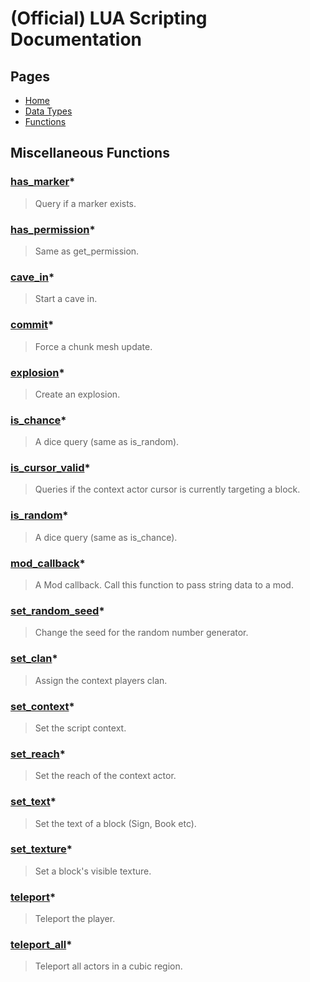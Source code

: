 
# (Official) LUA Scripting Documentation

## Pages

- [Home](../../index)
- [Data Types](../data-types)
- [Functions](../functions)

## Miscellaneous Functions

### [has_marker](other/has_marker)*

> Query if a marker exists.

### [has_permission](other/has_permission)*

> Same as get_permission.

### [cave_in](other/cave_in)*

> Start a cave in.

### [commit](other/commit)*

> Force a chunk mesh update.

### [explosion](other/explosion)*

> Create an explosion.

### [is_chance](other/is_chance)*

> A dice query (same as is_random).

### [is_cursor_valid](other/is_cursor_valid)*

> Queries if the context actor cursor is currently targeting a block.

### [is_random](other/is_random)*

> A dice query (same as is_chance).

### [mod_callback](other/mod_callback)*

> A Mod callback. Call this function to pass string data to a mod.

### [set_random_seed](other/set_random_seed)*

> Change the seed for the random number generator.

### [set_clan](other/set_clan)*

> Assign the context players clan.

### [set_context](other/set_context)*

> Set the script context.

### [set_reach](other/set_reach)*

> Set the reach of the context actor.

### [set_text](other/set_text)*

> Set the text of a block (Sign, Book etc).

### [set_texture](other/set_texture)*

> Set a block's visible texture.

### [teleport](other/teleport)*

> Teleport the player.

### [teleport_all](other/teleport_all)*

> Teleport all actors in a cubic region.
